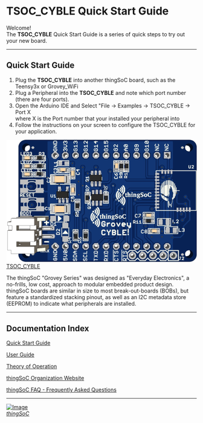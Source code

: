 # TSOC_CYBLE Quick Start Guide

Welcome! <br>
The **TSOC_CYBLE**  Quick Start Guide is a series of quick steps to try out your new board.

---------------------------------------

## Quick Start Guide <a name="quickstartguide_index"/>

1. Plug the **TSOC_CYBLE** into another thingSoC board, such as the Teensy3x or Grovey_WiFi
2. Plug a Peripheral into the **TSOC_CYBLE** and note which port number (there are four ports).
3. Open the Arduino IDE and Select "File -> Examples -> TSOC_CYBLE -> Port X  
   where X is the Port number that your installed your peripheral into
4. Follow the instructions on your screen to configure the TSOC_CYBLE for your application.


[![thingSoC CYBLE](https://github.com/thingSoC/TSOC_CYBLE/blob/master/TSOC_CYBLE/images/TSOC_CYBLE_top.png?raw=true)TSOC_CYBLE](https://github.com/thingSoC/TSOC_CYBLE/)


The thingSoC "Grovey Series" was designed as "Everyday Electronics", a no-frills, low cost, approach to modular embedded product design.
thingSoC boards are similar in size to most break-out-boards (BOBs), but feature a standardized stacking pinout, as well as an I2C metadata store (EEPROM)
to indicate what peripherals are installed.

---------------------------------------

## Documentation Index <a name="documentation_index"/>

[Quick Start Guide](https://github.com/thingSoC/TSOC_CYBLE/blob/master/TSOC_CYBLE/docs/QuickStart.md)

[User Guide](https://github.com/thingSoC/TSOC_CYBLE/blob/master/TSOC_CYBLE/docs/UserGuide.md)

[Theory of Operation](https://github.com/thingSoC/TSOC_CYBLE/blob/master/TSOC_CYBLE/docs/TheoryOfOperation.md)

[thingSoC Organization Website](http://thingSoC.github.io)

[thingSoC FAQ - Frequently Asked Questions](http://thingsoc.github.io/support/faq.html)

---------------------------------------

[![Image](http://thingsoc.github.io/img/projects/thingSoC/thingSoC_thumb.png?raw=true)  
*thingSoC*](http://thingsoc.github.io) 
